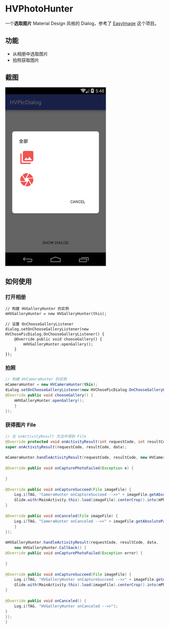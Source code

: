 # HVPhotoHunter

一个**选取图片** Material Design 风格的 Dialog，参考了 [EasyImage](https://github.com/jkwiecien/EasyImage) 这个项目。

## 功能
- 从相册中选取图片
- 拍照获取图片

## 截图
<img src="/screenshot/device-2015-11-16-184918.png" width="320px"/>

## 如何使用

### 打开相册


```
// 构建 HVGalleryHunter 的实例
mHVGalleryHunter = new HVGalleryHunter(this);

// 设置 OnChooseGalleryListener
dialog.setOnChooseGalleryListener(new HVChosePicDialog.OnChooseGalleryListener() {
    @Override public void chooseGallery() {
        mHVGalleryHunter.openGallery();
    }
});
```




### 拍照

```java
// 构建 HVCameraHunter 的实例
mCameraHunter = new HVCameraHunter(this);
dialog.setOnChooseGalleryListener(new HVChosePicDialog.OnChooseGalleryListener() {
@Override public void chooseGallery() {
    mHVGalleryHunter.openGallery();
    }
});
```


### 获得图片 File

```java
// 在 onActivityResult 方法中得到 File
@Override protected void onActivityResult(int requestCode, int resultCode, Intent data) {
super.onActivityResult(requestCode, resultCode, data);

mCameraHunter.handleActivityResult(requestCode, resultCode, new HVCameraHunter.Callback() {

@Override public void onCapturePhotoFailed(Exception e) {

}

@Override public void onCaptureSucceed(File imageFile) {
    Log.i(TAG, "CameraHunter onCaptureSucceed -->>" + imageFile.getAbsolutePath());
    Glide.with(MainActivity.this).load(imageFile).centerCrop().into(mPhotoImageView);
}

@Override public void onCanceled(File imageFile) {
    Log.i(TAG, "CameraHunter onCanceled -->>" + imageFile.getAbsolutePath());
    }
});

mHVGalleryHunter.handleActivityResult(requestCode, resultCode, data,
    new HVGalleryHunter.Callback() {
@Override public void onCapturePhotoFailed(Exception error) {

}

@Override public void onCaptureSucceed(File imageFile) {
    Log.i(TAG, "HVGalleryHunter onCaptureSucceed -->>" + imageFile.getAbsolutePath());
    Glide.with(MainActivity.this).load(imageFile).centerCrop().into(mPhotoImageView);
}

@Override public void onCanceled() {
    Log.i(TAG, "HVGalleryHunter onCanceled -->>");
}
});
}


```






